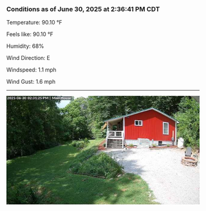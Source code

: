 ### Conditions as of June 30, 2025 at 2:36:41 PM CDT 

Temperature: 90.10 &deg;F

Feels like: 90.10 &deg;F

Humidity: 68%

Wind Direction: E

Windspeed: 1.1 mph

Wind Gust: 1.6 mph

---

<img src="./images/latest.jpeg"/>

